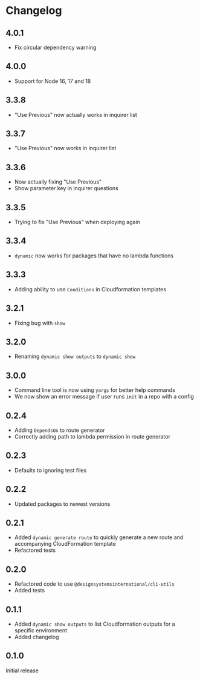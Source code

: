 # Changelog

## 4.0.1

- Fix circular dependency warning

## 4.0.0

- Support for Node 16, 17 and 18

## 3.3.8

- "Use Previous" now actually works in inquirer list

## 3.3.7

- "Use Previous" now works in inquirer list

## 3.3.6

- Now actually fixing "Use Previous"
- Show parameter key in inquirer questions

## 3.3.5

- Trying to fix "Use Previous" when deploying again

## 3.3.4

- `dynamic` now works for packages that have no lambda functions

## 3.3.3

- Adding ability to use `Conditions` in Cloudformation templates

## 3.2.1

- Fixing bug with `show`

## 3.2.0

- Renaming `dynamic show outputs` to `dynamic show`

## 3.0.0

- Command line tool is now using `yargs` for better help commands
- We now show an error message if user runs `init` in a repo with a config

## 0.2.4

- Adding `DependsOn` to route generator
- Correctly adding path to lambda permission in route generator

## 0.2.3

- Defaults to ignoring test files

## 0.2.2

- Updated packages to newest versions

## 0.2.1

- Added `dynamic generate route` to quickly generate a new route and accompanying CloudFormation template
- Refactored tests

## 0.2.0

- Refactored code to use `@designsystemsinternational/cli-utils`
- Added tests

## 0.1.1

- Added `dynamic show outputs` to list Cloudformation outputs for a specific environment
- Added changelog

## 0.1.0

Initial release
